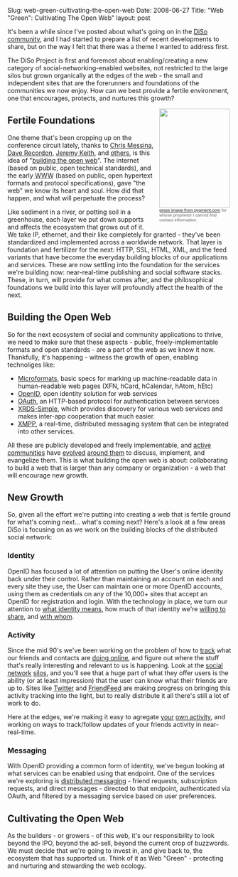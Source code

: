Slug: web-green-cultivating-the-open-web
Date: 2008-06-27
Title: "Web &quot;Green&quot;: Cultivating The Open Web"
layout: post

It's been a while since I've posted about what's going on in the [DiSo community](http://diso-project.org), and I had started to prepare a list of recent developments to share, but on the way I felt that there was a theme I wanted to address first.

The DiSo Project is first and foremost about enabling/creating a new category of social-networking-enabled websites, not restricted to the large silos but grown organically at the edges of the web - the small and independent sites that are the forerunners and foundations of the communities we now enjoy. How can we best provide a fertile environment, one that encourages, protects, and nurtures this growth?

<p style="margin: 0pt 0pt 8px 12px; padding: 1px; float: right; width: 161px; color: #666666;">
<a href="http://redmonk.net/archives/2008/06/26/web-green-cultivating-the-open-web/"><img  alt="" class="size-medium wp-image-2729 at-xid-6a010534988cd3970b0120a5b36a31970c " height="223" src="http://steveivy.typepad.com/.a/6a010534988cd3970b0120a5b36a31970c-pi" title="Web Green: Cultivating The Open Web" width="159" /></a>
<span style="font-size: 70%; font-family: Verdana,Arial,sans-serif;"><a href="http://www.pygment.com/blog/2006/06/06/grass-sky/">grass image from pygment.com</a> for whose proprietor I cannot find contact information.</span>
</p>

## Fertile Foundations

One theme that's been cropping up on the conference circuit lately, thanks to [Chris Messina][1], [Dave Recordon][2], [Jeremy Keith][3], and [others](http://kveton.com/blog/2008/06/06/im-for-the-open-web/), is this idea of "[building the open web](http://daveman692.livejournal.com/335417.html)". The internet (based on public, open technical standards), and the early <abbr title="World Wide Web">WWW</abbr> (based on public, open hypertext formats and protocol specifications), gave "the web" we know its heart and soul. How did that happen, and what will perpetuate the process?

[1]:http://factoryjoe.com/blog
[2]:http://daveman692.livejournal.com
[3]:http://adactio.com/journal

Like sediment in a river, or potting soil in a greenhouse, each layer we put down supports and affects the ecosystem that grows out of it. We take IP, ethernet, and their like completely for granted - they've been standardized and implemented across a worldwide network. That layer is foundation and fertilizer for the next: HTTP, SSL, HTML, XML, and the feed variants that have become the everyday building blocks of our applications and services. These are now settling into the foundation for the services we're building now: near-real-time publishing and social software stacks. These, in turn, will provide for what comes after, and the philosophical foundations we build into this layer will profoundly affect the health of the next.

## Building the Open Web

So for the next ecosystem of social and community applications to thrive, we need to make sure that these aspects - public, freely-implementable formats and open standards - are a part of the web as we know it now. Thankfully, it's happening - witness the growth of open, enabling technoliges like:

* [Microformats][4], basic specs for marking up machine-readable data in human-readable web pages (XFN, hCard, hCalendar, hAtom, hEtc)
* [OpenID][5], open identity solution for web services
* [OAuth][6], an HTTP-based protocol for authentication between services
* [XRDS-Simple][7], which provides discovery for various web services and makes inter-app cooperation that much easier.
* [XMPP][8], a real-time, distributed messaging system that can be integrated into other services.

[4]:http://microformats.org
[5]:http://openid.net
[6]:http://oauth.net
[7]:http://xrds-simple.net
[8]:http://www.xmpp.org/

All these are publicly developed and freely implementable, and [active](http://microformats.org/wiki) [communities](http://wiki.openid.net/Main_Page) have [evolved](http://groups.google.com/group/oauth/topics?hl=en) [around them](http://www.xmpp.org/about/discuss.shtml) to discuss, implement, and evangelize them. This is what building the open web is about: collaborating to build a web that is larger than any company or organization - a web that will encourage new growth.

## New Growth







So, given all the effort we're putting into creating a web that is fertile ground for what's coming next... what's coming next? Here's a look at a few areas DiSo is focusing on as we work on the building blocks of the distributed social network:

### Identity

OpenID has focused a lot of attention on putting the User's online identity back under their control. Rather than maintaining an account on each and every site they use, the User can maintain one or more OpenID accounts, using them as credentials on any of the 10,000+ sites that accept an OpenID for registration and login. With the technology in place, we turn our attention to [what identity means](http://www.identitywoman.net/?p=771), how much of that identity we're [willing to share](http://diso-project.org/wiki/permissions "Profile Permissions"), and [with whom](http://diso-project.org/wiki/contacts-brainstorming "Contacts").

### Activity

Since the mid 90's we've been working on the problem of how to [track](http://en.wikipedia.org/wiki/Trackback "Trackback") what our friends and contacts are [doing online](http://www.mybloglog.com/), and figure out where the stuff that's really interesting and relevant to us is happening. Look at the [social network](http://myspace.com) [silos](http://facebook.com), and you'll see that a huge part of what they offer users is the ability (or at least impression) that the user can know what their friends are up to. Sites like [Twitter](http://twitter.com) and [FriendFeed](http://friendfeed.com) are making progress on bringing this activity tracking into the light, but to really distribute it all there's still a lot of work to do.

Here at the edges, we're making it easy to agregate [your](http://plugins.movabletype.org/action-streams "Action Streams for Movable Type") [own activity](http://singpolyma.net/plugins/actionstream/ "DiSo Action Streams"), and working on ways to track/follow updates of your friends activity in near-real-time.

### Messaging

With OpenID providing a common form of identity, we've begun looking at what services can be enabled using that endpoint. One of the services we're exploring is [distributed messaging](http://diso-project.org/wiki/messaging-brainstorming "Messaging") - friend requests, subscription requests, and direct messages - directed to that endpoint, authenticated via OAuth, and filtered by a messaging service based on user preferences.

## Cultivating the Open Web

As the builders - or growers - of this web, it's our responsibility to look beyond the IPO, beyond the ad-sell, beyond the current crop of buzzwords. We must decide that we're going to invest in, and give back to, the ecosystem that has supported us. Think of it as Web "Green" - protecting and nurturing and stewarding the web ecology.
